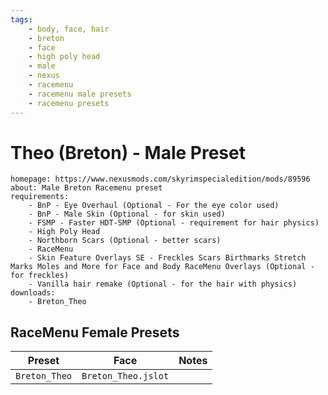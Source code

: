 ```yaml
---
tags:
    - body, face, hair
    - breton
    - face
    - high poly head
    - male
    - nexus
    - racemenu
    - racemenu male presets
    - racemenu presets
---
```


# Theo (Breton) - Male Preset

```project_info
homepage: https://www.nexusmods.com/skyrimspecialedition/mods/89596
about: Male Breton Racemenu preset
requirements:
    - BnP - Eye Overhaul (Optional - For the eye color used)
    - BnP - Male Skin (Optional - for skin used)
    - FSMP - Faster HDT-SMP (Optional - requirement for hair physics)
    - High Poly Head
    - Northborn Scars (Optional - better scars)
    - RaceMenu
    - Skin Feature Overlays SE - Freckles Scars Birthmarks Stretch Marks Moles and More for Face and Body RaceMenu Overlays (Optional - for freckles)
    - Vanilla hair remake (Optional - for the hair with physics)
downloads:
    - Breton_Theo
```

## RaceMenu Female Presets

| Preset | Face | Notes |
|---|---|---|
| ``Breton_Theo`` | ``Breton_Theo.jslot`` | |
